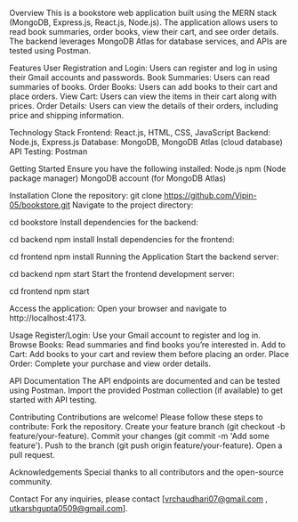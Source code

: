 Overview
This is a bookstore web application built using the MERN stack (MongoDB, Express.js, React.js, Node.js). The application allows users to read book summaries, order books, view their cart, and see order details. The backend leverages MongoDB Atlas for database services, and APIs are tested using Postman.

Features
User Registration and Login: Users can register and log in using their Gmail accounts and passwords.
Book Summaries: Users can read summaries of books.
Order Books: Users can add books to their cart and place orders.
View Cart: Users can view the items in their cart along with prices.
Order Details: Users can view the details of their orders, including price and shipping information.

Technology Stack
Frontend: React.js, HTML, CSS, JavaScript
Backend: Node.js, Express.js
Database: MongoDB, MongoDB Atlas (cloud database)
API Testing: Postman

Getting Started
Ensure you have the following installed:
Node.js
npm (Node package manager)
MongoDB account (for MongoDB Atlas)

Installation
Clone the repository:
git clone https://github.com/Vipin-05/bookstore.git
Navigate to the project directory:

cd bookstore
Install dependencies for the backend:

cd backend
npm install
Install dependencies for the frontend:

cd frontend
npm install
Running the Application
Start the backend server:

cd backend
npm start
Start the frontend development server:

cd frontend
npm start

Access the application:
Open your browser and navigate to http://localhost:4173.

Usage
Register/Login: Use your Gmail account to register and log in.
Browse Books: Read summaries and find books you’re interested in.
Add to Cart: Add books to your cart and review them before placing an order.
Place Order: Complete your purchase and view order details.

API Documentation
The API endpoints are documented and can be tested using Postman. Import the provided Postman collection (if available) to get started with API testing.

Contributing
Contributions are welcome! Please follow these steps to contribute:
Fork the repository.
Create your feature branch (git checkout -b feature/your-feature).
Commit your changes (git commit -m 'Add some feature').
Push to the branch (git push origin feature/your-feature).
Open a pull request.


Acknowledgements
Special thanks to all contributors and the open-source community.

Contact
For any inquiries, please contact [vrchaudhari07@gmail.com , utkarshgupta0509@gmail.com].
